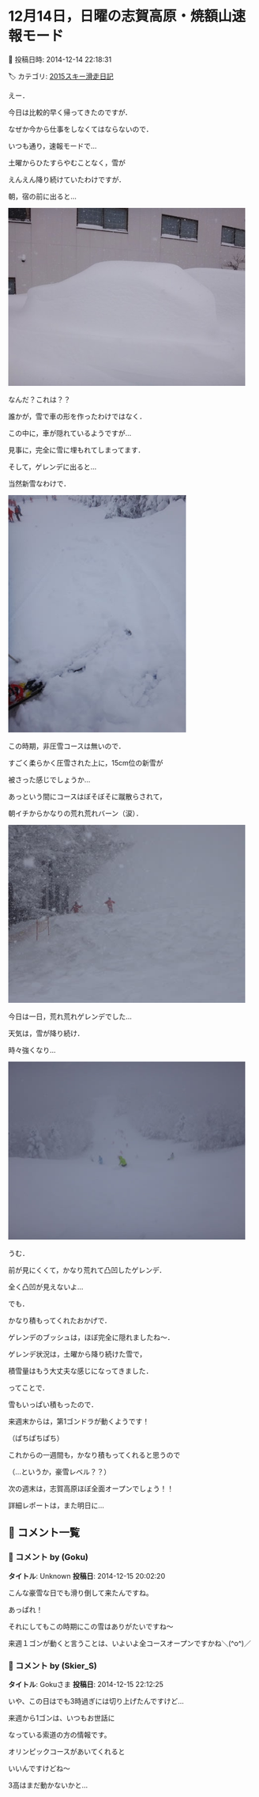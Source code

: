 # 12月14日，日曜の志賀高原・焼額山速報モード

📅 投稿日時: 2014-12-14 22:18:31

🏷️ カテゴリ: [2015スキー滑走日記](c09ea645cfc085f86dfcd80f49599dd89.md)

えー．





今日は比較的早く帰ってきたのですが．


なぜか今から仕事をしなくてはならないので．


いつも通り，速報モードで…





土曜からひたすらやむことなく，雪が


えんえん降り続けていたわけですが．


朝，宿の前に出ると…




![d039fcb75aed54052a1203e2d567594f.jpg](images/d039fcb75aed54052a1203e2d567594f.jpg)




なんだ？これは？？


誰かが，雪で車の形を作ったわけではなく．


この中に，車が隠れているようですが…


見事に，完全に雪に埋もれてしまってます．





そして，ゲレンデに出ると…


当然新雪なわけで．




![bda2d926a0ec2a0e87f7d2391f71fe49.jpg](images/bda2d926a0ec2a0e87f7d2391f71fe49.jpg)




この時期，非圧雪コースは無いので．


すごく柔らかく圧雪された上に，15cm位の新雪が


被さった感じでしょうか…





あっという間にコースはぼそぼそに蹴散らされて，


朝イチからかなりの荒れ荒れバーン（涙）．




![99bb02b9ab9bd1459f0bf8ccd325484f.jpg](images/99bb02b9ab9bd1459f0bf8ccd325484f.jpg)




今日は一日，荒れ荒れゲレンデでした…





天気は，雪が降り続け．


時々強くなり…




![500fe1e1d8353ff0b01aa197674f0258.jpg](images/500fe1e1d8353ff0b01aa197674f0258.jpg)




うむ．


前が見にくくて，かなり荒れて凸凹したゲレンデ．


全く凸凹が見えないよ…





でも．


かなり積もってくれたおかげで．


ゲレンデのブッシュは，ほぼ完全に隠れましたね～．


ゲレンデ状況は，土曜から降り続けた雪で，


積雪量はもう大丈夫な感じになってきました．





ってことで．


雪もいっぱい積もったので．


来週末からは，第1ゴンドラが動くようです！


（ぱちぱちぱち）





これからの一週間も，かなり積もってくれると思うので


（…というか，豪雪レベル？？）


次の週末は，志賀高原ほぼ全面オープンでしょう！！





詳細レポートは，また明日に…

## 💬 コメント一覧

### 💬 コメント by (Goku)
**タイトル**: Unknown
**投稿日**: 2014-12-15 20:02:20

こんな豪雪な日でも滑り倒して来たんですね。

あっぱれ！



それにしてもこの時期にこの雪はありがたいですね～

来週１ゴンが動くと言うことは、いよいよ全コースオープンですかね＼(^o^)／

### 💬 コメント by (Skier_S)
**タイトル**: Gokuさま
**投稿日**: 2014-12-15 22:12:25

いや、この日はでも3時過ぎには切り上げたんですけど…



来週から1ゴンは、いつもお世話に

なっている索道の方の情報です。

オリンピックコースがあいてくれると

いいんですけどね～

3高はまだ動かないかと…

